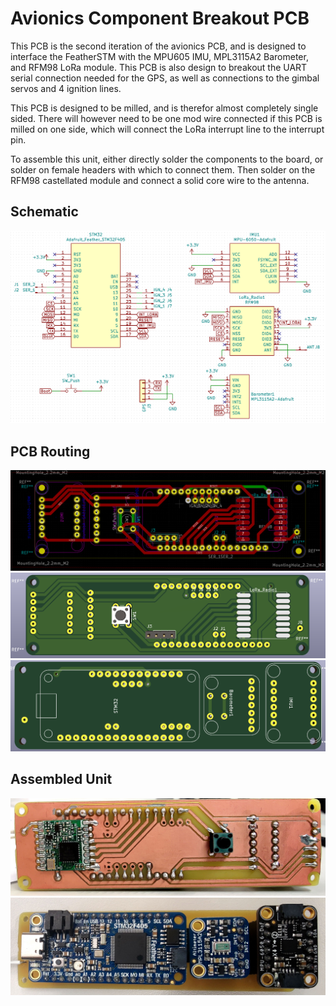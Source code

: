 # Avionics Component Breakout PCB

This PCB is the second iteration of the avionics PCB, and is designed to interface the FeatherSTM with the MPU605 IMU, MPL3115A2 Barometer, and RFM98 LoRa module. This PCB is also design to breakout the UART serial connection needed for the GPS, as well as connections to the gimbal servos and 4 ignition lines.

This PCB is designed to be milled, and is therefor almost completely single sided. There will however need to be one mod wire connected if this PCB is milled on one side, which will connect the LoRa interrupt line to the interrupt pin.

To assemble this unit, either directly solder the components to the board, or solder on female headers with which to connect them. Then solder on the RFM98 castellated module and connect a solid core wire to the antenna.

## Schematic

![schematic](images/schematic.png)

## PCB Routing

![PCB](images/PCB.png) ![render_top](images/render_top.png) ![render_bottom](images/render_bottom.png)

## Assembled Unit

![assembled](images/assembled_top.jpg) ![assembled](images/assembled_bottom.jpg)
